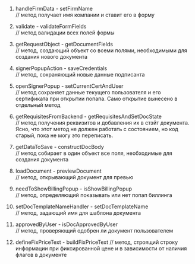 

1. handleFirmData - setFirmName  
    // метод получает имя компании и ставит его в форму


2. validate - validateFormFields  
    // метод валидации всех полей формы


3. getRequestObject - getDocumentFields  
    // метод, создающий объект со всеми полями, необходимыми для создания нового документа


4. signerPopupAction - saveCredentials  
    // метод, сохраняющий новые данные подписанта


5. openSignerPopup - setCurrentCertAndUser  
    // метод сохраняет данные текущего пользователя и его сертификата при открытии попапа. Само открытие вынесено в 
    отдельный метод


6. getRequisitesFromBackend - getRequisitesAndSetDocState  
    // метод получения реквизитов и добавления их в стэйт документа. Ясно, что этот метод не должен работать с состоянием, но код старый, пока не могу это переписать.


7. getDataToSave - constructDocBody  
    // метод собирает в один объект все поля, необходимые для создания документа


8. loadDocument - previewDocument  
    // метод, открывающий документ для превью


9. needToShowBillingPopup - isShowBillingPopup  
    // метод, определяющий показывать или нет попап биллинга


10. setDocTemplateNameHandler - setDocTemplateName  
    // метод, задающий имя для шаблона документа


11. approvedByUser - isDocApprovedByUser  
    // метод, проверяющий одобрен ли документ пользователем


12. defineFixPriceText - buildFixPriceText
    // метод, строящий строку информации при фиксированной цене и в зависимости от наличия флагов в документе
